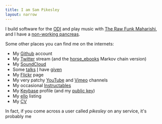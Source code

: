 ```yaml
---
title: I am Sam Pikesley
layout: narrow
---
```


I build software for the [ODI](http://theodi.org/team/sam-pikesley) and play music with [The Raw Funk Maharishi](http://rawfunkmaharishi.uk), and I have a [non-working pancreas](http://www.diabetes.org.uk/Guide-to-diabetes/What-is-diabetes/What-is-Type-1-diabetes/).

Some other places you can find me on the internets:

* My [Github](https://github.com/pikesley) account
* My [Twitter](https://twitter.com/pikesley) stream (and the [horse_ebooks](https://twitter.com/pikesley_ebooks) Markov chain version)
* My [SoundCloud](https://soundcloud.com/pikesley)
* Some [talks](https://www.youtube.com/watch?v=JCix1XW329gv "The story of the Arsebees") [I](https://www.youtube.com/watch?v=Qt_J0jNqtZg "Vandalising your Github commit history") have [given](https://www.youtube.com/watch?v=Dyg5tzi-H4s&feature=youtu.be&t=34m40s "My shed has an API")
* My [Flickr](http://www.flickr.com/photos/pikesley/) page
* My very patchy [YouTube](https://www.youtube.com/user/pikesley/videos) and [Vimeo](https://vimeo.com/pikesley) channels
* My occasional [Instructables](http://www.instructables.com/member/pikesley?show=INSTRUCTABLES)
* My [Keybase](https://keybase.io/pikesley) profile (and my [public key](https://keybase.io/pikesley/key.asc))
* My [ello](https://www.youtube.com/watch?v=dQw4w9WgXcQ) listing
* My [CV](cv)

In fact, if you come across a user called _pikesley_ on any service, it's probably me

